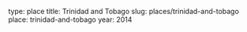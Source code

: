 type: place
title: Trinidad and Tobago
slug: places/trinidad-and-tobago
place: trinidad-and-tobago
year: 2014
